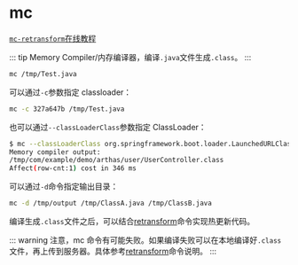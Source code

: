 # mc

[`mc-retransform`在线教程](https://arthas.aliyun.com/doc/arthas-tutorials?language=cn&id=command-mc-retransform)

::: tip
Memory Compiler/内存编译器，编译`.java`文件生成`.class`。
:::

```bash
mc /tmp/Test.java
```

可以通过`-c`参数指定 classloader：

```bash
mc -c 327a647b /tmp/Test.java
```

也可以通过`--classLoaderClass`参数指定 ClassLoader：

```bash
$ mc --classLoaderClass org.springframework.boot.loader.LaunchedURLClassLoader /tmp/UserController.java -d /tmp
Memory compiler output:
/tmp/com/example/demo/arthas/user/UserController.class
Affect(row-cnt:1) cost in 346 ms
```

可以通过`-d`命令指定输出目录：

```bash
mc -d /tmp/output /tmp/ClassA.java /tmp/ClassB.java
```

编译生成`.class`文件之后，可以结合[retransform](retransform.md)命令实现热更新代码。

::: warning
注意，mc 命令有可能失败。如果编译失败可以在本地编译好`.class`文件，再上传到服务器。具体参考[retransform](retransform.md)命令说明。
:::
